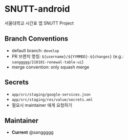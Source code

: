 # SNUTT-android
서울대학교 시간표 앱 SNUTT Project

## Branch Conventions
- default branch: `develop`
- PR 브랜치 명칭: `${username}/${YYMMDD}-${changes}` (e.g.: `sanggggg/210101-renewal-table-ui`)
- merge convention: only squash merge

## Secrets
- `app/src/staging/google-services.json`
- `app/src/staging/res/value/secrets.xml`
- 필요시 maintainer 에게 요청하기

## Maintainer
- **Current** @sanggggg
